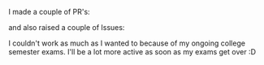 I made a couple of PR's:

and also raised a couple of Issues:


I couldn't work as much as I wanted to because of my ongoing college semester exams.
I'll be a lot more active as soon as my exams get over :D

